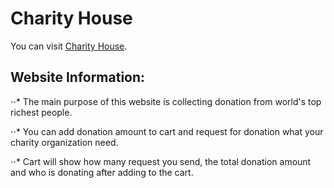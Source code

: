 # Charity House

You can visit [Charity House](https://charity-house.netlify.app/).

## Website Information:

⋅⋅\* The main purpose of this website is collecting donation from world's top richest people.

⋅⋅\* You can add donation amount to cart and request for donation what your charity organization need.

⋅⋅\* Cart will show how many request you send, the total donation amount and who is donating after adding to the cart. 